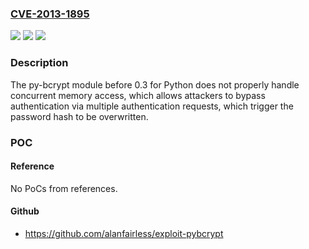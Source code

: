 ### [CVE-2013-1895](https://cve.mitre.org/cgi-bin/cvename.cgi?name=CVE-2013-1895)
![](https://img.shields.io/static/v1?label=Product&message=py-bcrypt&color=blue)
![](https://img.shields.io/static/v1?label=Version&message=n%2Fa&color=blue)
![](https://img.shields.io/static/v1?label=Vulnerability&message=Other&color=brighgreen)

### Description

The py-bcrypt module before 0.3 for Python does not properly handle concurrent memory access, which allows attackers to bypass authentication via multiple authentication requests, which trigger the password hash to be overwritten.

### POC

#### Reference
No PoCs from references.

#### Github
- https://github.com/alanfairless/exploit-pybcrypt

